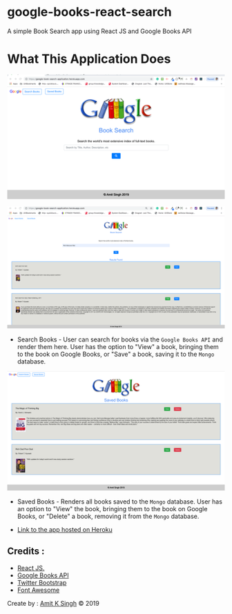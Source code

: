 # google-books-react-search

A simple Book Search app using React JS and Google Books API

# What This Application Does

![Home Page](./client/src/images/homepage.png)

![Search Books](./client/src/images/searchresult.png)
* Search Books - User can search for books via the `Google Books API` and render them here. User has the option to "View" a book, bringing them to the book on Google Books, or "Save" a book, saving it to the `Mongo` database.

![Saved Books](./client/src/images/savedpage.png)
* Saved Books - Renders all books saved to the `Mongo` database. User has an option to "View" the book, bringing them to the book on Google Books, or "Delete" a book, removing it from the `Mongo` database.

* [Link to the app hosted on Heroku](https://google-book-search-application.herokuapp.com/)

## Credits :

- [React JS.](http://facebook.github.io/react/)
- [Google Books API](https://developers.google.com/books/?hl=en)
- [Twitter Bootstrap](http://getbootstrap.com)
- [Font Awesome](https://fontawesome.com/)

Create by : [Amit K Singh](https://github.com/amitsinghgh19) © 2019

